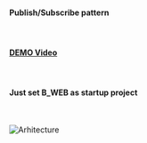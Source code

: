 #### Publish/Subscribe pattern

<br>

#### [DEMO Video](https://youtu.be/F3Qn2M8cilU)

<br> 

#### Just set B_WEB as startup project

<br>

![Arhitecture](https://ipfs.io/ipfs/QmVajYmujNju8KMfvscjRvBaMi5a7vCZvb3RD2HCNwzTGa)
